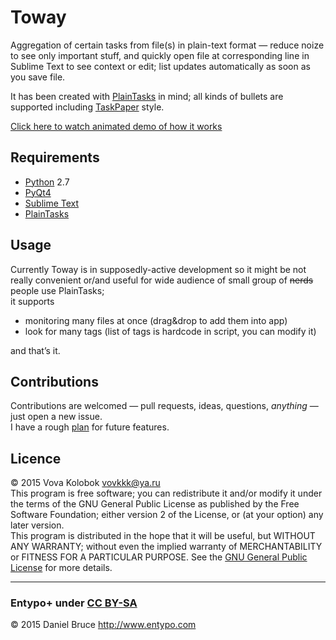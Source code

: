 # Toway
Aggregation of certain tasks from file(s) in plain-text format — reduce noize to see only important stuff, and quickly open file at corresponding line in Sublime Text to see context or edit; list updates automatically as soon as you save file.

It has been created with [PlainTasks](https://github.com/aziz/PlainTasks#plaintasks) in mind; all kinds of bullets are supported including [TaskPaper](http://www.hogbaysoftware.com/products/taskpaper) style.

[Click here to watch animated demo of how it works](toway-demo.gif)


## Requirements
* [Python](https://www.python.org/downloads/) 2.7
* [PyQt4](http://www.riverbankcomputing.com/software/pyqt/download)
* [Sublime Text](http://www.sublimetext.com/2)
* [PlainTasks](https://github.com/aziz/PlainTasks#installation)


## Usage
Currently Toway is in supposedly-active development so it might be not really convenient or/and useful for wide audience of small group of ~~nerds~~ people use PlainTasks;  
it supports  

* monitoring many files at once (drag&drop to add them into app)
* look for many tags (list of tags is hardcode in script, you can modify it)

and that’s it.


## Сontributions
Contributions are welcomed — pull requests, ideas, questions, _anything_ — just open a new issue.  
I have a rough [plan](Toway.todolist.txt) for future features.


## Licence
© 2015 Vova Kolobok <vovkkk@ya.ru>  
This program is free software; you can redistribute it and/or modify it under the terms of the GNU General Public License as published by the Free Software Foundation; either version 2 of the License, or (at your option) any later version.  
This program is distributed in the hope that it will be useful, but WITHOUT ANY WARRANTY; without even the implied warranty of MERCHANTABILITY or FITNESS FOR A PARTICULAR PURPOSE. See the [GNU General Public License](http://www.gnu.org/licenses/gpl-2.0.html) for more details.

<hr>

### Entypo+ under [CC BY-SA](http://creativecommons.org/licenses/by-sa/4.0/)
© 2015 Daniel Bruce <http://www.entypo.com>
